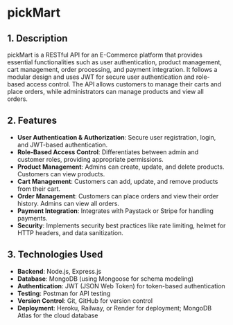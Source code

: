 # pickMart

## 1. Description

pickMart is a RESTful API for an E-Commerce platform that provides essential functionalities such as user authentication, product management, cart management, order processing, and payment integration. It follows a modular design and uses JWT for secure user authentication and role-based access control. The API allows customers to manage their carts and place orders, while administrators can manage products and view all orders.

## 2. Features

- **User Authentication & Authorization**: Secure user registration, login, and JWT-based authentication.
- **Role-Based Access Control**: Differentiates between admin and customer roles, providing appropriate permissions.
- **Product Management**: Admins can create, update, and delete products. Customers can view products.
- **Cart Management**: Customers can add, update, and remove products from their cart.
- **Order Management**: Customers can place orders and view their order history. Admins can view all orders.
- **Payment Integration**: Integrates with Paystack or Stripe for handling payments.
- **Security**: Implements security best practices like rate limiting, helmet for HTTP headers, and data sanitization.

## 3. Technologies Used

- **Backend**: Node.js, Express.js
- **Database**: MongoDB (using Mongoose for schema modeling)
- **Authentication**: JWT (JSON Web Token) for token-based authentication
- **Testing**: Postman for API testing
- **Version Control**: Git, GitHub for version control
- **Deployment**: Heroku, Railway, or Render for deployment; MongoDB Atlas for the cloud database
